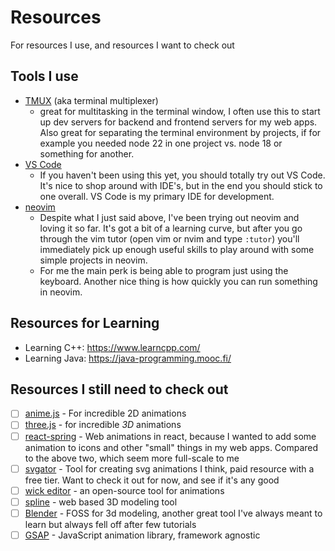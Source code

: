 # Resources

For resources I use, and resources I want to check out

## Tools I use
- [TMUX](https://github.com/tmux/tmux/wiki/Getting-Started) (aka terminal multiplexer)
    - great for multitasking in the terminal window, I often use this to start up dev servers for backend and frontend servers for my web apps. Also great for separating the terminal environment by projects, if for example you needed node 22 in one project vs. node 18 or something for another.
- [VS Code](https://code.visualstudio.com/)
    - If you haven't been using this yet, you should totally try out VS Code. It's nice to shop around with IDE's, but in the end you should stick to one overall. VS Code is my primary IDE for development.
- [neovim](https://neovim.io/)
    - Despite what I just said above, I've been trying out neovim and loving it so far. It's got a bit of a learning curve, but after you go through the vim tutor (open vim or nvim and type `:tutor`) you'll immediately pick up enough useful skills to play around with some simple projects in neovim. 
    - For me the main perk is being able to program just using the keyboard. Another nice thing is how quickly you can run something in neovim.

## Resources for Learning

- Learning C++: https://www.learncpp.com/
- Learning Java: https://java-programming.mooc.fi/ 

## Resources I still need to check out
- [ ] [anime.js](https://animejs.com/) - For incredible 2D animations
- [ ] [three.js](https://threejs.org/) - for incredible *3D* animations
- [ ] [react-spring](https://www.react-spring.dev/) - Web animations in react, because I wanted to add some animation to icons and other "small" things in my web apps. Compared to the above two, which seem more full-scale to me
- [ ] [svgator](https://www.svgator.com/blog/) - Tool for creating svg animations I think, paid resource with a free tier. Want to check it out for now, and see if it's any good 
- [ ] [wick editor](https://www.wickeditor.com/#/) - an open-source tool for animations
- [ ] [spline](https://spline.design/) - web based 3D modeling tool
- [ ] [Blender](https://www.blender.org/) - FOSS for 3d modeling, another great tool I've always meant to learn but always fell off after few tutorials
- [ ] [GSAP](https://gsap.com/) - JavaScript animation library, framework agnostic
